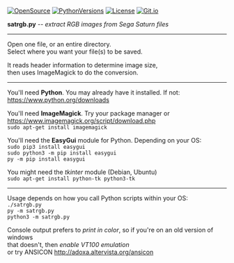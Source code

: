 [![OpenSource](https://img.shields.io/badge/Open-Source-orange.svg)](https://github.com/doyousketch2)  [![PythonVersions](https://img.shields.io/badge/Python-3.x-blue.svg)](https://www.python.org/)  [![License](https://img.shields.io/badge/license-GPL--v3-lightgrey.svg)](https://www.gnu.org/licenses/gpl-3.0.en.html)  [![Git.io](https://img.shields.io/badge/Git.io-vNcV1-233139.svg)](https://git.io/vNcV1) 

**satrgb.py** -- *extract RGB images from Sega Saturn files*  

---

Open one file, or an entire directory.  
Select where you want your file(s) to be saved.  

It reads header information to determine image size,  
then uses ImageMagick to do the conversion.  

---
You'll need **Python**.  You may already have it installed.  If not:  
https://www.python.org/downloads

You'll need **ImageMagick**.  Try your package manager or  
https://www.imagemagick.org/script/download.php  
    `sudo apt-get install imagemagick`  

You'll need the **EasyGui** module for Python.  Depending on your OS:  
    `sudo pip3 install easygui`  
    `sudo python3 -m pip install easygui`  
    `py -m pip install easygui`  

You might need the *tkinter* module (Debian, Ubuntu)  
    `sudo apt-get install python-tk python3-tk`  

---
Usage depends on how you call Python scripts within your OS:  
    `./satrgb.py`  
    `py -m satrgb.py`  
    `python3 -m satrgb.py`  

Console output prefers to *print in color*, 
so if you're on an old version of windows  
that doesn't, then *enable VT100 emulation*  
or try ANSICON  http://adoxa.altervista.org/ansicon
